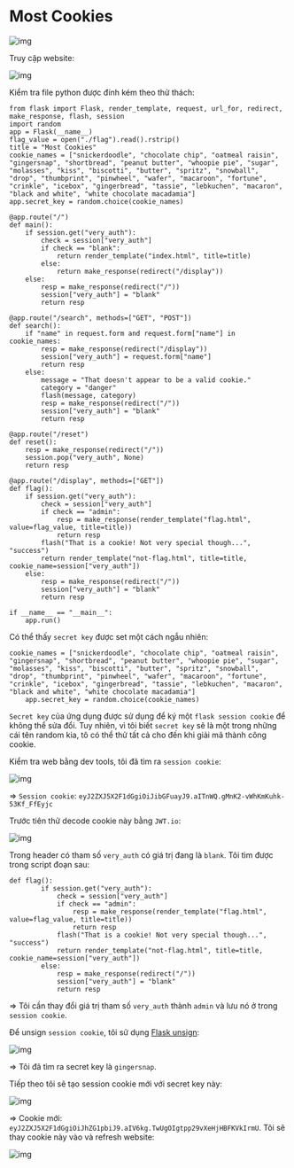 # Most Cookies

![img](337)

Truy cập website:

![img](338)

Kiểm tra file python được đính kém theo thử thách:

    from flask import Flask, render_template, request, url_for, redirect, make_response, flash, session
    import random
    app = Flask(__name__)
    flag_value = open("./flag").read().rstrip()
    title = "Most Cookies"
    cookie_names = ["snickerdoodle", "chocolate chip", "oatmeal raisin", "gingersnap", "shortbread", "peanut butter", "whoopie pie", "sugar", "molasses", "kiss", "biscotti", "butter", "spritz", "snowball", "drop", "thumbprint", "pinwheel", "wafer", "macaroon", "fortune", "crinkle", "icebox", "gingerbread", "tassie", "lebkuchen", "macaron", "black and white", "white chocolate macadamia"]
    app.secret_key = random.choice(cookie_names)

    @app.route("/")
    def main():
        if session.get("very_auth"):
            check = session["very_auth"]
            if check == "blank":
                return render_template("index.html", title=title)
            else:
                return make_response(redirect("/display"))
        else:
            resp = make_response(redirect("/"))
            session["very_auth"] = "blank"
            return resp

    @app.route("/search", methods=["GET", "POST"])
    def search():
        if "name" in request.form and request.form["name"] in cookie_names:
            resp = make_response(redirect("/display"))
            session["very_auth"] = request.form["name"]
            return resp
        else:
            message = "That doesn't appear to be a valid cookie."
            category = "danger"
            flash(message, category)
            resp = make_response(redirect("/"))
            session["very_auth"] = "blank"
            return resp

    @app.route("/reset")
    def reset():
        resp = make_response(redirect("/"))
        session.pop("very_auth", None)
        return resp

    @app.route("/display", methods=["GET"])
    def flag():
        if session.get("very_auth"):
            check = session["very_auth"]
            if check == "admin":
                resp = make_response(render_template("flag.html", value=flag_value, title=title))
                return resp
            flash("That is a cookie! Not very special though...", "success")
            return render_template("not-flag.html", title=title, cookie_name=session["very_auth"])
        else:
            resp = make_response(redirect("/"))
            session["very_auth"] = "blank"
            return resp

    if __name__ == "__main__":
        app.run()
    
Có thể thấy `secret key` được set một cách ngẫu nhiên:

    cookie_names = ["snickerdoodle", "chocolate chip", "oatmeal raisin", "gingersnap", "shortbread", "peanut butter", "whoopie pie", "sugar", "molasses", "kiss", "biscotti", "butter", "spritz", "snowball", "drop", "thumbprint", "pinwheel", "wafer", "macaroon", "fortune", "crinkle", "icebox", "gingerbread", "tassie", "lebkuchen", "macaron", "black and white", "white chocolate macadamia"]
        app.secret_key = random.choice(cookie_names)

`Secret key` của ứng dụng được sử dụng để ký một `flask session cookie` để không thể sửa đổi. Tuy nhiên, vì tôi biết `secret key` sẽ là một trong những cái tên random kia, tô có thể thử tất cả cho đến khi giải mã thành công cookie.

Kiểm tra web bằng dev tools, tôi đã tìm ra `session cookie`:

![img](339)

=> `Session cookie`: `eyJ2ZXJ5X2F1dGgiOiJibGFuayJ9.aITnWQ.gMnK2-vWhKmKuhk-53Kf_FfEyjc`

Trước tiên thử decode cookie này bằng `JWT.io`:

![img](340)

Trong header có tham số `very_auth` có giá trị đang là `blank`. Tôi tìm được trong script đoạn sau:

    def flag():
            if session.get("very_auth"):
                check = session["very_auth"]
                if check == "admin":
                    resp = make_response(render_template("flag.html", value=flag_value, title=title))
                    return resp
                flash("That is a cookie! Not very special though...", "success")
                return render_template("not-flag.html", title=title, cookie_name=session["very_auth"])
            else:
                resp = make_response(redirect("/"))
                session["very_auth"] = "blank"
                return resp

=> Tôi cần thay đổi giá trị tham số `very_auth` thành `admin` và lưu nó ở trong `session cookie`.

Để unsign `session cookie`, tôi sử dụng [Flask unsign](https://github.com/Paradoxis/Flask-Unsign):

![img](341)

=> Tôi đã tìm ra secret key là `gingersnap`. 

Tiếp theo tôi sẽ tạo session cookie mới với secret key này:

![img](342)

=> Cookie mới: `eyJ2ZXJ5X2F1dGgiOiJhZG1pbiJ9.aIV6kg.TwUgOIgtpp29vXeHjHBFKVkIrmU`. Tôi sẽ thay cookie này vào và refresh website:

![img](343)

